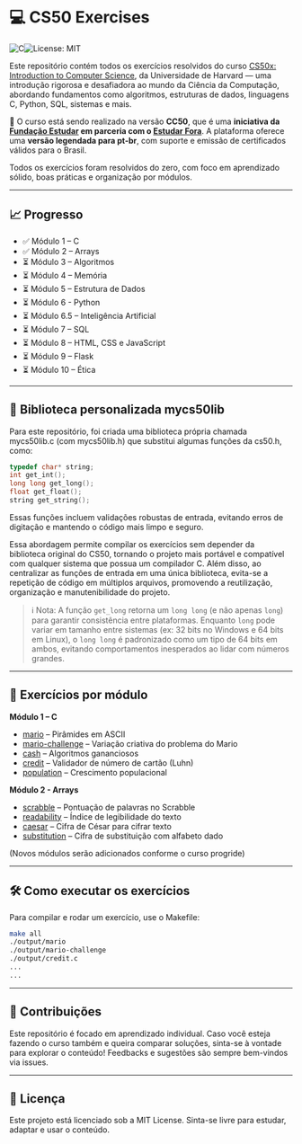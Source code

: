 # 💻 CS50 Exercises

![C](https://img.shields.io/badge/C%20Programming-00599C?style=for-the-badge&logo=c)![License: MIT](https://img.shields.io/badge/License-MIT-yellow.svg?style=for-the-badge)

Este repositório contém todos os exercícios resolvidos do curso [CS50x: Introduction to Computer Science](https://cs50.harvard.edu/x/), da Universidade de Harvard — uma introdução rigorosa e desafiadora ao mundo da Ciência da Computação, abordando fundamentos como algoritmos, estruturas de dados, linguagens C, Python, SQL, sistemas e mais.

🧩 O curso está sendo realizado na versão **CC50**, que é uma **iniciativa da [Fundação Estudar](https://www.estudar.org.br/) em parceria com o [Estudar Fora](https://www.estudarfora.org.br/)**. A plataforma oferece uma **versão legendada para pt-br**, com suporte e emissão de certificados válidos para o Brasil.

Todos os exercícios foram resolvidos do zero, com foco em aprendizado sólido, boas práticas e organização por módulos.

---

## 📈 Progresso

- ✅ Módulo 1 – C
- ✅ Módulo 2 – Arrays
- ⏳ Módulo 3 – Algoritmos
- ⏳ Módulo 4 – Memória
- ⏳ Módulo 5 – Estrutura de Dados
- ⏳ Módulo 6 - Python
- ⏳ Módulo 6.5 – Inteligência Artificial
- ⏳ Módulo 7 – SQL
- ⏳ Módulo 8 – HTML, CSS e JavaScript
- ⏳ Módulo 9 – Flask
- ⏳ Módulo 10 – Ética

---

## 🧰 Biblioteca personalizada mycs50lib

Para este repositório, foi criada uma biblioteca própria chamada mycs50lib.c (com mycs50lib.h) que substitui algumas funções da cs50.h, como:

```c
typedef char* string;
int get_int();
long long get_long();
float get_float();
string get_string();
```

Essas funções incluem validações robustas de entrada, evitando erros de digitação e mantendo o código mais limpo e seguro.

Essa abordagem permite compilar os exercícios sem depender da biblioteca original do CS50, tornando o projeto mais portável e compatível com qualquer sistema que possua um compilador C. Além disso, ao centralizar as funções de entrada em uma única biblioteca, evita-se a repetição de código em múltiplos arquivos, promovendo a reutilização, organização e manutenibilidade do projeto.

> ℹ️ Nota: A função `get_long` retorna um `long long` (e não apenas `long`) para garantir consistência entre plataformas. Enquanto `long` pode variar em tamanho entre sistemas (ex: 32 bits no Windows e 64 bits em Linux), o `long long` é padronizado como um tipo de 64 bits em ambos, evitando comportamentos inesperados ao lidar com números grandes.

---

## 🧠 Exercícios por módulo

**Módulo 1 – C**
- [mario](pset1/mario.c) – Pirâmides em ASCII
- [mario-challenge](pset1/mario-challenge.c) – Variação criativa do problema do Mario
- [cash](pset1/cash.c) – Algoritmos gananciosos
- [credit](pset1/credit.c) – Validador de número de cartão (Luhn)
- [population](pset1/population.c) – Crescimento populacional

**Módulo 2 - Arrays**
- [scrabble](pset2/scrabble.c) – Pontuação de palavras no Scrabble
- [readability](pset2/readability.c) – Índice de legibilidade do texto
- [caesar](pset2/caesar.c) – Cifra de César para cifrar texto
- [substitution](pset2/substitution.c) – Cifra de substituição com alfabeto dado

(Novos módulos serão adicionados conforme o curso progride)

---

## 🛠️ Como executar os exercícios

Para compilar e rodar um exercício, use o Makefile:

```bash
make all
./output/mario
./output/mario-challenge
./output/credit.c
...
...
```

---

## 🤝 Contribuições

Este repositório é focado em aprendizado individual. Caso você esteja fazendo o curso também e queira comparar soluções, sinta-se à vontade para explorar o conteúdo! Feedbacks e sugestões são sempre bem-vindos via issues.

---
 
## 📄 Licença

Este projeto está licenciado sob a MIT License.
Sinta-se livre para estudar, adaptar e usar o conteúdo.